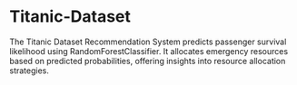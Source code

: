 # Titanic-Dataset
The Titanic Dataset Recommendation System predicts passenger survival likelihood using RandomForestClassifier. It allocates emergency resources based on predicted probabilities, offering insights into resource allocation strategies.
